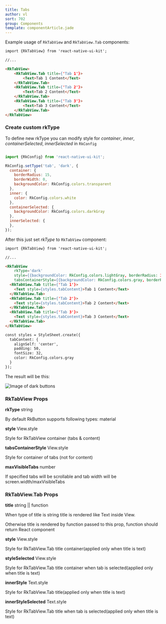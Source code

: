 ```yaml
---
title: Tabs
author: vl
sort: 702
group: Components
template: componentArticle.jade
---
```



<div class="component" image="tabs.gif"></div>

Example usage of `RkTabView` and `RkTabView.Tab` components:

```html
import {RkTabView} from 'react-native-ui-kit';

//...

<RkTabView>
    <RkTabView.Tab title={'Tab 1'}>
        <Text>Tab 1 Content</Text>
    </RkTabView.Tab>
    <RkTabView.Tab title={'Tab 2'}>
        <Text>Tab 2 Content</Text>
    </RkTabView.Tab>
    <RkTabView.Tab title={'Tab 3'}>
        <Text>Tab 3 Content</Text>
    </RkTabView.Tab>
</RkTabView>
```

### Create custom rkType

To define new rkType you can modify style for 
*container*, *inner*, *containerSelected*, *innerSelected*  in `RkConfig`

```javascript

import {RkConfig} from 'react-native-ui-kit';

RkConfig.setType('tab', 'dark', {
  container: {
    borderRadius: 15,
    borderWidth: 0,
    backgroundColor: RkConfig.colors.transparent
  },
  inner: {
    color: RkConfig.colors.white
  },
  containerSelected: {
    backgroundColor: RkConfig.colors.darkGray
  },
  innerSelected: {
  },
});

```

After this just set *rkType* to `RkTabView` component:

```html
import {RkTabView} from 'react-native-ui-kit';

//... 

<RkTabView 
    rkType='dark'
    style={{backgroundColor: RkConfig.colors.lightGray, borderRadius: 15}}
    tabsContainerStyle={{backgroundColor: RkConfig.colors.gray, borderRadius: 15}}>
  <RkTabView.Tab title={'Tab 1'}>
    <Text style={styles.tabContent}>Tab 1 Content</Text>
  </RkTabView.Tab>
  <RkTabView.Tab title={'Tab 2'}>
    <Text style={styles.tabContent}>Tab 2 Content</Text>
  </RkTabView.Tab>
  <RkTabView.Tab title={'Tab 3'}>
    <Text style={styles.tabContent}>Tab 3 Content</Text>
  </RkTabView.Tab>
</RkTabView>

const styles = StyleSheet.create({
  tabContent: {
    alignSelf: 'center',
    padding: 50,
    fontSize: 32,
    color: RkConfig.colors.gray
  }
});

```

The result will be this:

![Image of dark buttons](/images/components/darkTab.png)


### RkTabView Props

<div class="doc-prop">
    <p><strong>rkType</strong> string</p>
    <p>By default RkButton supports following types: material</p>
</div>
<div class="doc-prop">
    <p><strong>style</strong> View.style </p>
    <p>Style for RkTabView container (tabs & content)</p>
</div>
<div class="doc-prop">
    <p><strong>tabsContainerStyle</strong> View.style </p>
    <p>Style for container of tabs (not for content)</p>
</div>
<div class="doc-prop">
    <p><strong>maxVisibleTabs</strong> number </p>
    <p>If specified tabs will be scrollable and tab width will be screen.width/maxVisibleTabs</p>
</div>

### RkTabView.Tab Props

<div class="doc-prop">
    <p><strong>title</strong> string || function </p>
    <p>When type of title is string title is rendered like Text inside View.</p>
    <p>Otherwise title is rendered by function passed to this prop, function should return React component</p>
</div>
<div class="doc-prop">
    <p><strong>style</strong> View.style </p>
    <p>Style for RkTabView.Tab title container(applied only when title is text)</p>
</div>
<div class="doc-prop">
    <p><strong>styleSelected</strong> View.style </p>
    <p>Style for RkTabView.Tab title container when tab is selected(applied only when title is text)</p>
</div>
<div class="doc-prop">
    <p><strong>innerStyle</strong> Text.style </p>
    <p>Style for RkTabView.Tab title(applied only when title is text)</p>
</div>
<div class="doc-prop">
    <p><strong>innerStyleSelected</strong> Text.style </p>
    <p>Style for RkTabView.Tab title when tab is selected(applied only when title is text)</p>
</div>


<div class="component-end"></div>
